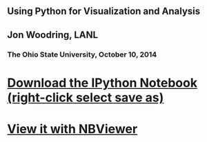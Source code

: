 ## Using Python for Visualization and Analysis ##
## Jon Woodring, LANL ##
### The Ohio State University, October 10, 2014 ###

# [Download the IPython Notebook (right-click select save as)](https://raw.githubusercontent.com/DataScienceAtScale/python-at-osu-oct-10/master/Python_at_OSU_Oct_10.ipynb) #

# [View it with NBViewer](http://nbviewer.ipython.org/github/DataScienceAtScale/python-at-osu-oct-10/blob/master/Python_at_OSU_Oct_10.ipynb) #
